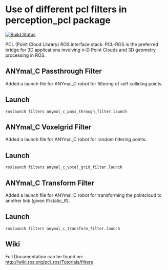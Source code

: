 # Use of different pcl filters in perception_pcl package 

[![Build Status](https://travis-ci.org/ros-perception/perception_pcl.svg?branch=melodic-devel)](https://travis-ci.org/ros-perception/perception_pcl)

PCL (Point Cloud Library) ROS interface stack. PCL-ROS is the preferred
bridge for 3D applications involving n-D Point Clouds and 3D geometry
processing in ROS.


## ANYmal_C Passthrough Filter
Added a launch file for ANYmal_C robot for filtering of self colliding points.

## Launch
```
roslaunch filters anymal_c_pass_through_filter.launch
```

## ANYmal_C Voxelgrid Filter
Added a launch file for ANYmal_C robot for random filtering points.

## Launch
```
roslaunch filters anymal_c_voxel_grid_filter.launch
```

## ANYmal_C Transform Filter
Added a launch file for ANYmal_C robot for transforming the pointcloud to another link (given tf/static_tf).

## Launch
```
roslaunch filters anymal_c_transform_filter.launch
```

## Wiki
Full Documentation can be found on: http://wiki.ros.org/pcl_ros/Tutorials/filters
